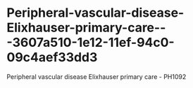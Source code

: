 # Peripheral-vascular-disease-Elixhauser-primary-care---3607a510-1e12-11ef-94c0-09c4aef33dd3
Peripheral vascular disease Elixhauser primary care - PH1092
